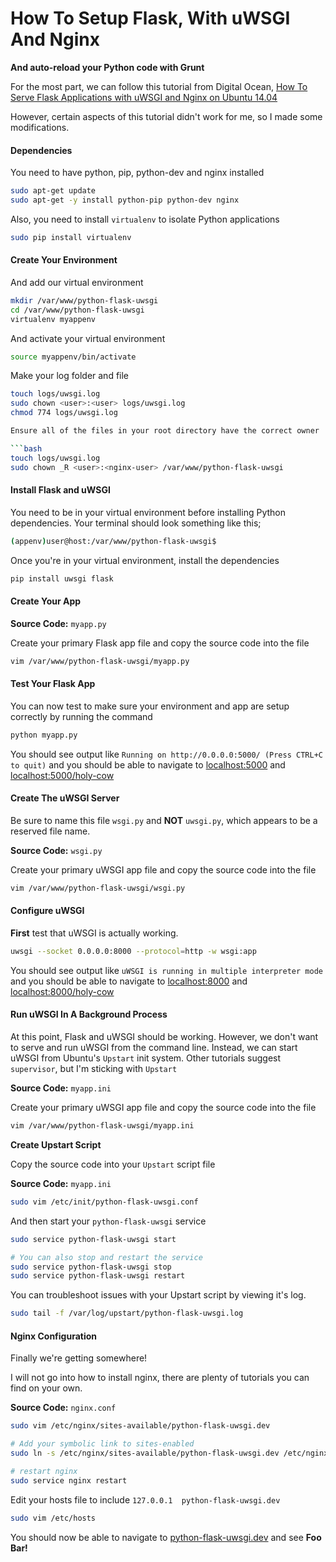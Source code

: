 # How To Setup Flask, With uWSGI And Nginx
**And auto-reload your Python code with Grunt**

For the most part, we can follow this tutorial from Digital Ocean, [How To Serve Flask Applications with uWSGI and Nginx on Ubuntu 14.04](https://www.digitalocean.com/community/tutorials/how-to-serve-flask-applications-with-uwsgi-and-nginx-on-ubuntu-14-04)

However, certain aspects of this tutorial didn't work for me, so I made some modifications.

#### Dependencies

You need to have python, pip, python-dev and nginx installed

```bash
sudo apt-get update
sudo apt-get -y install python-pip python-dev nginx
```

Also, you need to install `virtualenv` to isolate Python applications

```bash
sudo pip install virtualenv
```

#### Create Your Environment

And add our virtual environment

```bash
mkdir /var/www/python-flask-uwsgi
cd /var/www/python-flask-uwsgi
virtualenv myappenv
```

And activate your virtual environment

```bash
source myappenv/bin/activate
```

Make your log folder and  file

```bash
touch logs/uwsgi.log
sudo chown <user>:<user> logs/uwsgi.log
chmod 774 logs/uwsgi.log

Ensure all of the files in your root directory have the correct owner

```bash
touch logs/uwsgi.log
sudo chown _R <user>:<nginx-user> /var/www/python-flask-uwsgi
```

#### Install Flask and uWSGI

You need to be in your virtual environment before installing Python dependencies. Your terminal should look something like this;

```bash
(appenv)user@host:/var/www/python-flask-uwsgi$
```

Once you're in your virtual environment, install the dependencies

```bash
pip install uwsgi flask
```
#### Create Your App

**Source Code:** `myapp.py`

Create your primary Flask app file and copy the source code into the file

```bash
vim /var/www/python-flask-uwsgi/myapp.py
```

#### Test Your Flask App

You can now test to make sure your environment and app are setup correctly by running the command

```bash
python myapp.py
```

You should see output like `Running on http://0.0.0.0:5000/ (Press CTRL+C to quit)` and you should be able to navigate to [localhost:5000](http://localhost:5000) and [localhost:5000/holy-cow](http://localhost:5000/holy-cow)

#### Create The uWSGI Server

Be sure to name this file `wsgi.py` and **NOT** `uwsgi.py`, which appears to be a reserved file name.

**Source Code:** `wsgi.py`

Create your primary uWSGI app file and copy the source code into the file

```bash
vim /var/www/python-flask-uwsgi/wsgi.py
```

#### Configure uWSGI

**First** test that uWSGI is actually working.

```bash
uwsgi --socket 0.0.0.0:8000 --protocol=http -w wsgi:app
```

You should see output like `uWSGI is running in multiple interpreter mode` and you should be able to navigate to [localhost:8000](http://localhost:8000) and [localhost:8000/holy-cow](http://localhost:8000/holy-cow)

#### Run uWSGI In A Background Process

At this point, Flask and uWSGI should be working. However, we don't want to serve and run uWSGI from the command line. Instead, we can start uWSGI from Ubuntu's `Upstart` init system. Other tutorials suggest `supervisor`, but I'm sticking with `Upstart`

**Source Code:** `myapp.ini`

Create your primary uWSGI app file and copy the source code into the file

```bash
vim /var/www/python-flask-uwsgi/myapp.ini
```

**Create Upstart Script**

Copy the source code into your `Upstart` script file

**Source Code:** `myapp.ini`

```bash
sudo vim /etc/init/python-flask-uwsgi.conf
```

And then start your `python-flask-uwsgi` service

```bash
sudo service python-flask-uwsgi start

# You can also stop and restart the service
sudo service python-flask-uwsgi stop
sudo service python-flask-uwsgi restart
```

You can troubleshoot issues with your Upstart script by viewing it's log.

```bash
sudo tail -f /var/log/upstart/python-flask-uwsgi.log
```

#### Nginx Configuration

Finally we're getting somewhere!

I will not go into how to install nginx, there are plenty of tutorials you can find on your own.

**Source Code:** `nginx.conf`

```bash
sudo vim /etc/nginx/sites-available/python-flask-uwsgi.dev

# Add your symbolic link to sites-enabled
sudo ln -s /etc/nginx/sites-available/python-flask-uwsgi.dev /etc/nginx/sites-enabled/python-flask-uwsgi.dev

# restart nginx
sudo service nginx restart
```

Edit your hosts file to include `127.0.0.1  python-flask-uwsgi.dev`

```bash
sudo vim /etc/hosts
```

You should now be able to navigate to [python-flask-uwsgi.dev](http://python-flask-uwsgi.dev) and see **Foo Bar!**

